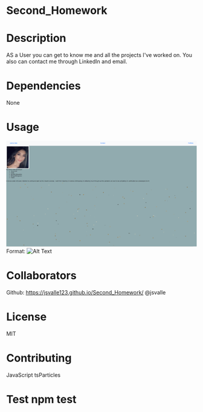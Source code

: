 # Second_Homework

# Description 

AS a User you can get to know me and all the projects I've worked on. You also can contact me through LinkedIn and email.

# Dependencies
None

# Usage
![README](./Images/me.png)
Format: ![Alt Text](url)




# Collaborators
Github: https://jsvalle123.github.io/Second_Homework/
@jsvalle
# License 
MIT

# Contributing 
JavaScript
tsParticles

# Test npm test
